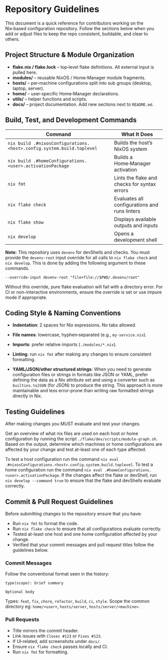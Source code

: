 # Repository Guidelines

This document is a quick reference for contributors working on the
Nix‑based configuration repository. Follow the sections below when you
add or adjust files to keep the repo consistent, buildable, and clear to
others.

## Project Structure & Module Organization

- **flake.nix / flake.lock** – top‑level flake definitions. All external
  input is pulled here.
- **modules/** – reusable NixOS / Home‑Manager module fragments.
- **hosts/** – per‑machine configurations split into sub groups (desktop, laptop, server).
- **home/** – user‑specific Home‑Manager declarations.
- **utils/** – helper functions and scripts.
- **docs/** – project documentation. Add new sections next to `README.md`.

## Build, Test, and Development Commands

| Command | What It Does |
|---------|--------------|
| `nix build .#nixosConfigurations.<host>.config.system.build.toplevel` | Builds the host’s NixOS system |
| `nix build .#homeConfigurations.<user>.activationPackage` | Builds a Home‑Manager activation |
| `nix fmt` | Lints the flake and checks for syntax errors |
| `nix flake check` | Evaluates all configurations and runs linters |
| `nix flake show` | Displays available outputs and inputs |
| `nix develop` | Opens a development shell |

**Note:** This repository uses `devenv` for devShells and checks. You must provide the `devenv-root` input override for all calls to `nix flake check` and `nix develop`. This is done by adding the following argument to these commands.

```
--override-input devenv-root "file+file://$PWD/.devenv/root"
```

Without this override, pure flake evaluation will fail with a directory error. For CI or non-interactive environments, ensure the override is set or use impure mode if appropriate.

## Coding Style & Naming Conventions

- **Indentation**: 2 spaces for Nix expressions. No tabs allowed.

- **File names**: lowercase, hyphen‑separated (e.g., `my‑service.nix`).

- **Imports**: prefer relative imports (`./modules/*.nix`).

- **Linting**: run `nix fmt` after making any changes to ensure consistent formatting.

- **YAML/JSON/other structured strings**: When you need to generate configuration files or strings in formats like JSON or YAML, prefer defining the data as a Nix attribute set and using a converter such as `builtins.toJSON` (for JSON) to produce the string. This approach is more maintainable and less error-prone than writing raw formatted strings directly in Nix.

## Testing Guidelines

After making changes you MUST evaluate and test your changes.

Get an overview of what nix files are used on each host or home configuration by running the script `./flake/dev/scripts/module-graph.sh`.
Based on the output, determine which machines or home configurations are affected by your change and test at-least one of each type affected.

To test a host configuration run the command `nix eval .#nixosConfigurations.<host>.config.system.build.toplevel`.
To test a home configuration run the command `nix eval .#homeConfigurations.<user>.activationPackage`.
If the changes affect the flake or devShell, run `nix develop --command true` to ensure that the flake and devShells evaluate correctly.

## Commit & Pull Request Guidelines

Before submitting changes to the repository ensure that you have:

- Run `nix fmt` to format the code.
- Run `nix flake check` to ensure that all configurations evaluate correctly.
- Tested at-least one host and one home configuration affected by your change.
- Verified that your commit messages and pull request titles follow the guidelines below.

### Commit Messages

Follow the conventional format seen in the history:

```
type(scope): brief summary

Optional body
```

Types: `feat`, `fix`, `chore`, `refactor`, `build`, `ci`, `style`.
Scope the common directory eg: `home/<user>`, `hosts/server`, `hosts/server/<machine>`.

### Pull Requests

- Title mirrors the commit header.
- Link issues with `Closes #123` or `Fixes #123`.
- If UI‑related, add screenshots under `docs/`.
- Ensure `nix flake check` passes locally and CI.
- Run `nix fmt` for formatting.
